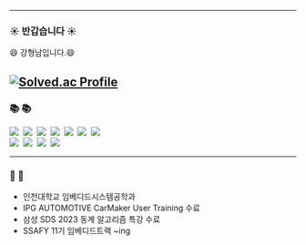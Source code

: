 

---
<h3 >☀️ 반갑습니다 ☀️</h3>
<text >😄 강형남입니다.😄</text><br/>

[![Solved.ac Profile](http://mazassumnida.wtf/api/generate_badge?boj=sunkk8482)](https://solved.ac/sunkk8482)<br/>
---
<h3 >📚 📚</h3>
<p >
<img src="https://img.shields.io/badge/C-A8B9CC?style=for-the-badge&logo=C&logoColor=white"/>&nbsp
<img src="https://img.shields.io/badge/C++-00599C?style=for-the-badge&logo=C++&logoColor=white"/>&nbsp
<img src="https://img.shields.io/badge/JAVA-007396?style=for-the-badge&logo=java&logoColor=white">&nbsp
 <img src="https://img.shields.io/badge/python-3776AB?style=for-the-badge&logo=python&logoColor=white"/>&nbsp
<img src="https://img.shields.io/badge/Kotlin-7F52FF?style=for-the-badge&logo=Kotlin&logoColor=white">&nbsp
<img src="https://img.shields.io/badge/javascript-F7DF1E?style=for-the-badge&logo=javascript&logoColor=white">&nbsp
<img src="https://img.shields.io/badge/html5-E34F26?style=for-the-badge&logo=html5&logoColor=white">&nbsp 
 <br/>
<img src="https://img.shields.io/badge/Arduino-00878F?style=for-the-badge&logo=Arduino&logoColor=white">&nbsp 
<img src="https://img.shields.io/badge/RaspberryPi-A22846?style=for-the-badge&logo=RaspberryPi&logoColor=white">&nbsp
<img src="https://img.shields.io/badge/ROS-22314E?style=for-the-badge&logo=ROS&logoColor=white">&nbsp
<img src="https://img.shields.io/badge/Linux-FCC624?style=for-the-badge&logo=Linux&logoColor=white">

 ---
<h3 >📜 📜</h3>

- 인천대학교 임베디드시스템공학과
- IPG AUTOMOTIVE CarMaker User Training 수료
- 삼성 SDS 2023 동계 알고리즘 특강 수료
- SSAFY 11기 임베디드트랙 ~ing



<!--
**sunkk8482/sunkk8482** is a ✨ _special_ ✨ repository because its `README.md` (this file) appears on your GitHub profile.

Here are some ideas to get you started:

- 🔭 I’m currently working on ...
- 🌱 I’m currently learning ...
- 👯 I’m looking to collaborate on ...
- 🤔 I’m looking for help with ...
- 💬 Ask me about ...
- 📫 How to reach me: ...
- 😄 Pronouns: ...
- ⚡ Fun fact: ...
-->
